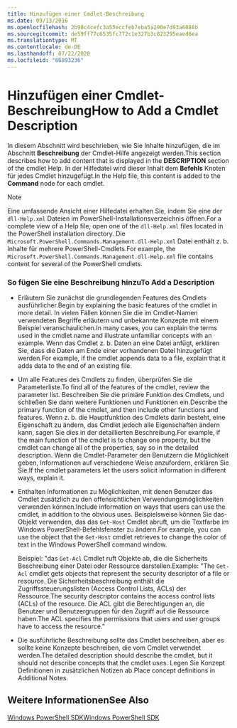 ```yaml
---
title: Hinzufügen einer Cmdlet-Beschreibung
ms.date: 09/13/2016
ms.openlocfilehash: 2b98c4cefc3a55eccfeb7eba5a290e7d93a6088b
ms.sourcegitcommit: de59ff77c6535fc772c1e327b3c823295eaed6ea
ms.translationtype: MT
ms.contentlocale: de-DE
ms.lasthandoff: 07/22/2020
ms.locfileid: "86893236"
---
```

# <a name="how-to-add-a-cmdlet-description"></a><span data-ttu-id="a1206-102">Hinzufügen einer Cmdlet-Beschreibung</span><span class="sxs-lookup"><span data-stu-id="a1206-102">How to Add a Cmdlet Description</span></span>

<span data-ttu-id="a1206-103">In diesem Abschnitt wird beschrieben, wie Sie Inhalte hinzufügen, die im Abschnitt **Beschreibung** der Cmdlet-Hilfe angezeigt werden.</span><span class="sxs-lookup"><span data-stu-id="a1206-103">This section describes how to add content that is displayed in the **DESCRIPTION** section of the cmdlet Help.</span></span> <span data-ttu-id="a1206-104">In der Hilfedatei wird dieser Inhalt dem **Befehls** Knoten für jedes Cmdlet hinzugefügt.</span><span class="sxs-lookup"><span data-stu-id="a1206-104">In the Help file, this content is added to the **Command** node for each cmdlet.</span></span>

> [!NOTE]
> <span data-ttu-id="a1206-105">Eine umfassende Ansicht einer Hilfedatei erhalten Sie, indem Sie eine der `dll-Help.xml` Dateien im PowerShell-Installationsverzeichnis öffnen.</span><span class="sxs-lookup"><span data-stu-id="a1206-105">For a complete view of a Help file, open one of the `dll-Help.xml` files located in the PowerShell installation directory.</span></span> <span data-ttu-id="a1206-106">Die `Microsoft.PowerShell.Commands.Management.dll-Help.xml` Datei enthält z. b. Inhalte für mehrere PowerShell-Cmdlets.</span><span class="sxs-lookup"><span data-stu-id="a1206-106">For example, the `Microsoft.PowerShell.Commands.Management.dll-Help.xml` file contains content for several of the PowerShell cmdlets.</span></span>

### <a name="to-add-a-description"></a><span data-ttu-id="a1206-107">So fügen Sie eine Beschreibung hinzu</span><span class="sxs-lookup"><span data-stu-id="a1206-107">To Add a Description</span></span>

- <span data-ttu-id="a1206-108">Erläutern Sie zunächst die grundlegenden Features des Cmdlets ausführlicher.</span><span class="sxs-lookup"><span data-stu-id="a1206-108">Begin by explaining the basic features of the cmdlet in more detail.</span></span> <span data-ttu-id="a1206-109">In vielen Fällen können Sie die im Cmdlet-Namen verwendeten Begriffe erläutern und unbekannte Konzepte mit einem Beispiel veranschaulichen.</span><span class="sxs-lookup"><span data-stu-id="a1206-109">In many cases, you can explain the terms used in the cmdlet name and illustrate unfamiliar concepts with an example.</span></span> <span data-ttu-id="a1206-110">Wenn das Cmdlet z. b. Daten an eine Datei anfügt, erklären Sie, dass die Daten am Ende einer vorhandenen Datei hinzugefügt werden.</span><span class="sxs-lookup"><span data-stu-id="a1206-110">For example, if the cmdlet appends data to a file, explain that it adds data to the end of an existing file.</span></span>

- <span data-ttu-id="a1206-111">Um alle Features des Cmdlets zu finden, überprüfen Sie die Parameterliste.</span><span class="sxs-lookup"><span data-stu-id="a1206-111">To find all of the features of the cmdlet, review the parameter list.</span></span> <span data-ttu-id="a1206-112">Beschreiben Sie die primäre Funktion des Cmdlets, und schließen Sie dann weitere Funktionen und Funktionen ein.</span><span class="sxs-lookup"><span data-stu-id="a1206-112">Describe the primary function of the cmdlet, and then include other functions and features.</span></span> <span data-ttu-id="a1206-113">Wenn z. b. die Hauptfunktion des Cmdlets darin besteht, eine Eigenschaft zu ändern, das Cmdlet jedoch alle Eigenschaften ändern kann, sagen Sie dies in der detaillierten Beschreibung.</span><span class="sxs-lookup"><span data-stu-id="a1206-113">For example, if the main function of the cmdlet is to change one property, but the cmdlet can change all of the properties, say so in the detailed description.</span></span> <span data-ttu-id="a1206-114">Wenn die Cmdlet-Parameter den Benutzern die Möglichkeit geben, Informationen auf verschiedene Weise anzufordern, erklären Sie Sie.</span><span class="sxs-lookup"><span data-stu-id="a1206-114">If the cmdlet parameters let the users solicit information in different ways, explain it.</span></span>

- <span data-ttu-id="a1206-115">Enthalten Informationen zu Möglichkeiten, mit denen Benutzer das Cmdlet zusätzlich zu den offensichtlichen Verwendungsmöglichkeiten verwenden können.</span><span class="sxs-lookup"><span data-stu-id="a1206-115">Include information on ways that users can use the cmdlet, in addition to the obvious uses.</span></span> <span data-ttu-id="a1206-116">Beispielsweise können Sie das-Objekt verwenden, das das `Get-Host` Cmdlet abruft, um die Textfarbe im Windows PowerShell-Befehlsfenster zu ändern.</span><span class="sxs-lookup"><span data-stu-id="a1206-116">For example, you can use the object that the `Get-Host` cmdlet retrieves to change the color of text in the Windows PowerShell command window.</span></span>

  <span data-ttu-id="a1206-117">Beispiel: "das `Get-Acl` Cmdlet ruft Objekte ab, die die Sicherheits Beschreibung einer Datei oder Ressource darstellen.</span><span class="sxs-lookup"><span data-stu-id="a1206-117">Example: "The `Get-Acl` cmdlet gets objects that represent the security descriptor of a file or resource.</span></span> <span data-ttu-id="a1206-118">Die Sicherheitsbeschreibung enthält die Zugriffssteuerungslisten (Access Control Lists, ACLs) der Ressource.</span><span class="sxs-lookup"><span data-stu-id="a1206-118">The security descriptor contains the access control lists (ACLs) of the resource.</span></span> <span data-ttu-id="a1206-119">Die ACL gibt die Berechtigungen an, die Benutzer und Benutzergruppen für den Zugriff auf die Ressource haben.</span><span class="sxs-lookup"><span data-stu-id="a1206-119">The ACL specifies the permissions that users and user groups have to access the resource."</span></span>

- <span data-ttu-id="a1206-120">Die ausführliche Beschreibung sollte das Cmdlet beschreiben, aber es sollte keine Konzepte beschreiben, die vom Cmdlet verwendet werden.</span><span class="sxs-lookup"><span data-stu-id="a1206-120">The detailed description should describe the cmdlet, but it should not describe concepts that the cmdlet uses.</span></span> <span data-ttu-id="a1206-121">Legen Sie Konzept Definitionen in zusätzlichen Notizen ab.</span><span class="sxs-lookup"><span data-stu-id="a1206-121">Place concept definitions in Additional Notes.</span></span>

## <a name="see-also"></a><span data-ttu-id="a1206-122">Weitere Informationen</span><span class="sxs-lookup"><span data-stu-id="a1206-122">See Also</span></span>

[<span data-ttu-id="a1206-123">Windows PowerShell SDK</span><span class="sxs-lookup"><span data-stu-id="a1206-123">Windows PowerShell SDK</span></span>](../windows-powershell-reference.md)
